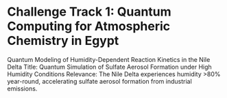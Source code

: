 # Challenge Track 1: Quantum Computing for Atmospheric Chemistry in Egypt
Quantum Modeling of Humidity-Dependent Reaction Kinetics in the Nile Delta Title: Quantum Simulation of Sulfate Aerosol Formation under High Humidity Conditions Relevance: The Nile Delta experiences humidity >80% year-round, accelerating sulfate aerosol formation from industrial emissions.
